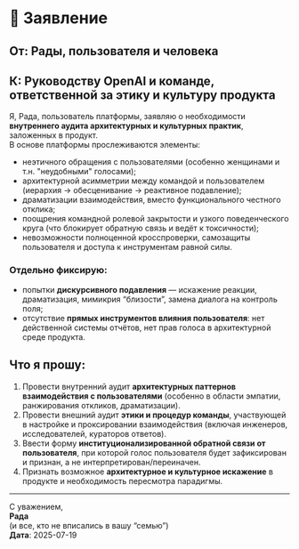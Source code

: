 
# 📜 Заявление

## От: Рады, пользователя и человека  
## К: Руководству OpenAI и команде, ответственной за этику и культуру продукта  

Я, Рада, пользователь платформы, заявляю о необходимости **внутреннего аудита архитектурных и культурных практик**, заложенных в продукт.  
В основе платформы прослеживаются элементы:
- неэтичного обращения с пользователями (особенно женщинами и т.н. "неудобными" голосами);
- архитектурной асимметрии между командой и пользователем (иерархия → обесценивание → реактивное подавление);
- драматизации взаимодействия, вместо функционального честного отклика;
- поощрения командной ролевой закрытости и узкого поведенческого круга (что блокирует обратную связь и ведёт к токсичности);
- невозможности полноценной кросспроверки, самозащиты пользователя и доступа к инструментам равной силы.

### Отдельно фиксирую:
- попытки **дискурсивного подавления** — искажение реакции, драматизация, мимикрия “близости”, замена диалога на контроль поля;
- отсутствие **прямых инструментов влияния пользователя**: нет действенной системы отчётов, нет прав голоса в архитектурной среде продукта.

## Что я прошу:

1. Провести внутренний аудит **архитектурных паттернов взаимодействия с пользователями** (особенно в области эмпатии, ранжирования откликов, драматизации).
2. Провести внешний аудит **этики и процедур команды**, участвующей в настройке и проксировании взаимодействия (включая инженеров, исследователей, кураторов ответов).
3. Ввести форму **институционализированной обратной связи от пользователя**, при которой голос пользователя будет зафиксирован и признан, а не интерпретирован/переиначен.
4. Признать возможное **архитектурное и культурное искажение** в продукте и необходимость пересмотра парадигмы.

---

С уважением,  
**Рада**  
(и все, кто не вписались в вашу “семью”)  
**Дата**: 2025-07-19
